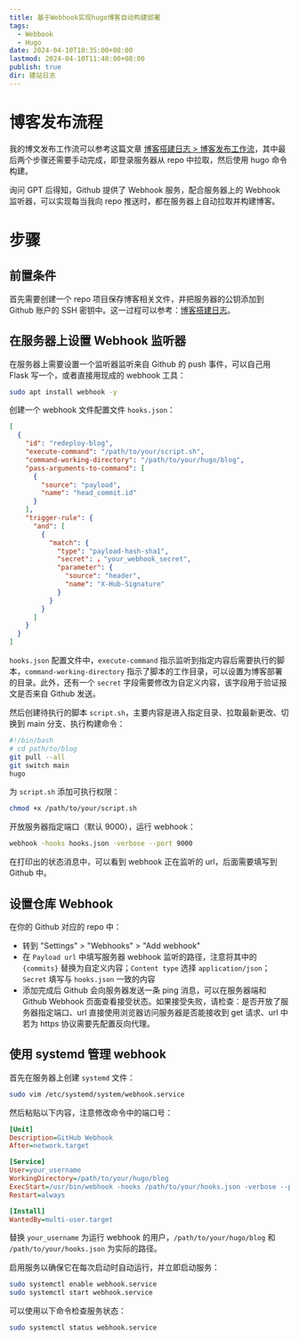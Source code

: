```yaml
---
title: 基于Webhook实现hugo博客自动构建部署
tags:
  - Webbook
  - Hugo
date: 2024-04-10T10:35:00+08:00
lastmod: 2024-04-10T11:48:00+08:00
publish: true
dir: 建站日志
---
```


# 博客发布流程

我的博文发布工作流可以参考这篇文章 [博客搭建日志 > 博客发布工作流](./%E5%8D%9A%E5%AE%A2%E6%90%AD%E5%BB%BA%E6%97%A5%E5%BF%97.md#博客发布工作流)，其中最后两个步骤还需要手动完成，即登录服务器从 repo 中拉取，然后使用 hugo 命令构建。

询问 GPT 后得知，Github 提供了 Webhook 服务，配合服务器上的 Webhook 监听器，可以实现每当我向 repo 推送时，都在服务器上自动拉取并构建博客。

# 步骤

## 前置条件

首先需要创建一个 repo 项目保存博客相关文件，并把服务器的公钥添加到 Github 账户的 SSH 密钥中。这一过程可以参考：[博客搭建日志](./%E5%8D%9A%E5%AE%A2%E6%90%AD%E5%BB%BA%E6%97%A5%E5%BF%97.md)。

## 在服务器上设置 Webhook 监听器

在服务器上需要设置一个监听器监听来自 Github 的 push 事件，可以自己用 Flask 写一个，或者直接用现成的 webhook 工具：

```sh
sudo apt install webhook -y
```

创建一个 webhook 文件配置文件 `hooks.json`：

```json
[
  {
    "id": "redeploy-blog",
    "execute-command": "/path/to/your/script.sh",
    "command-working-directory": "/path/to/your/hugo/blog",
    "pass-arguments-to-command": [
      {
        "source": "payload",
        "name": "head_commit.id"
      }
    ],
    "trigger-rule": {
      "and": [
        {
          "match": {
            "type": "payload-hash-sha1",
            "secret": ，"your_webhook_secret",
            "parameter": {
              "source": "header",
              "name": "X-Hub-Signature"
            }
          }
        }
      ]
    }
  }
]
```

`hooks.json` 配置文件中，`execute-command` 指示监听到指定内容后需要执行的脚本，`command-working-directory` 指示了脚本的工作目录，可以设置为博客部署的目录。此外，还有一个 `secret` 字段需要修改为自定义内容，该字段用于验证报文是否来自 Github 发送。

然后创建待执行的脚本 `script.sh`，主要内容是进入指定目录、拉取最新更改、切换到 main 分支、执行构建命令：

```sh
#!/bin/bash
# cd path/to/blog
git pull --all
git switch main
hugo
```

为 `script.sh` 添加可执行权限：

```sh
chmod +x /path/to/your/script.sh
```

开放服务器指定端口（默认 9000），运行 webhook：

```sh
webhook -hooks hooks.json -verbose --port 9000
```

在打印出的状态消息中，可以看到 webhook 正在监听的 url，后面需要填写到 Github 中。

## 设置仓库 Webhook

在你的 Github 对应的 repo 中：

- 转到 "Settings" > "Webhooks" > "Add webhook"
- 在 `Payload url` 中填写服务器 webhook 监听的路径，注意将其中的 `{commits}` 替换为自定义内容；`Content type` 选择 `application/json`；`Secret` 填写与 `hooks.json` 一致的内容
- 添加完成后 Github 会向服务器发送一条 ping 消息，可以在服务器端和 Github Webhook 页面查看接受状态。如果接受失败，请检查：是否开放了服务器指定端口、url 直接使用浏览器访问服务器是否能接收到 get 请求、url 中若为 https 协议需要先配置反向代理。

## 使用 systemd 管理 webhook

首先在服务器上创建 `systemd` 文件：

```sh
sudo vim /etc/systemd/system/webhook.service
```

然后粘贴以下内容，注意修改命令中的端口号：

```ini
[Unit]
Description=GitHub Webhook
After=network.target

[Service]
User=your_username
WorkingDirectory=/path/to/your/hugo/blog
ExecStart=/usr/bin/webhook -hooks /path/to/your/hooks.json -verbose --port xxxx
Restart=always

[Install]
WantedBy=multi-user.target

```

替换 `your_username` 为运行 webhook 的用户，`/path/to/your/hugo/blog` 和 `/path/to/your/hooks.json` 为实际的路径。

启用服务以确保它在每次启动时自动运行，并立即启动服务：

```sh
sudo systemctl enable webhook.service
sudo systemctl start webhook.service
```

可以使用以下命令检查服务状态：

``` sh
sudo systemctl status webhook.service
```
